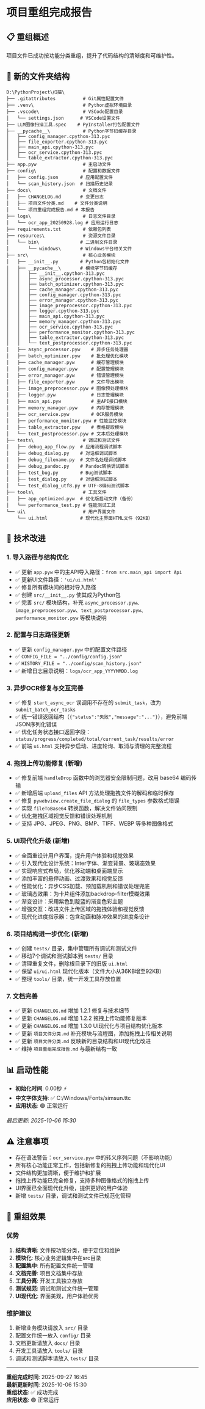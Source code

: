 # 项目重组完成报告


## 📋 重组概述
项目文件已成功按功能分类重组，提升了代码结构的清晰度和可维护性。

## 📁 新的文件夹结构

```
D:\PythonProject\扫描\
├── .gitattributes          # Git属性配置文件
├── .venv\                  # Python虚拟环境目录
├── .vscode\                # VSCode配置目录
│   └── settings.json      # VSCode设置文件
├── LLM图像扫描工具.spec    # PyInstaller打包配置文件
├── __pycache__\            # Python字节码缓存目录
│   ├── config_manager.cpython-313.pyc
│   ├── file_exporter.cpython-313.pyc
│   ├── main_api.cpython-313.pyc
│   ├── ocr_service.cpython-313.pyc
│   └── table_extractor.cpython-313.pyc
├── app.pyw                 # 主启动文件
├── config\                 # 配置和数据文件
│   ├── config.json        # 应用配置文件
│   └── scan_history.json  # 扫描历史记录
├── docs\                   # 文档文件
│   ├── CHANGELOG.md       # 变更日志
│   ├── 项目文件分类.md    # 文件分类说明
│   └── 项目重组完成报告.md # 本报告
├── logs\                   # 日志文件目录
│   └── ocr_app_20250928.log # 应用运行日志
├── requirements.txt        # 依赖包列表
├── resources\              # 资源文件目录
│   └── bin\               # 二进制文件目录
│       └── windows\       # Windows平台相关文件
├── src\                    # 核心业务模块
│   ├── __init__.py        # Python包初始化文件
│   ├── __pycache__\       # 模块字节码缓存
│   │   ├── __init__.cpython-313.pyc
│   │   ├── async_processor.cpython-313.pyc
│   │   ├── batch_optimizer.cpython-313.pyc
│   │   ├── cache_manager.cpython-313.pyc
│   │   ├── config_manager.cpython-313.pyc
│   │   ├── error_manager.cpython-313.pyc
│   │   ├── image_preprocessor.cpython-313.pyc
│   │   ├── logger.cpython-313.pyc
│   │   ├── main_api.cpython-313.pyc
│   │   ├── memory_manager.cpython-313.pyc
│   │   ├── ocr_service.cpython-313.pyc
│   │   ├── performance_monitor.cpython-313.pyc
│   │   ├── table_extractor.cpython-313.pyc
│   │   └── text_postprocessor.cpython-313.pyc
│   ├── async_processor.pyw    # 异步任务处理器
│   ├── batch_optimizer.pyw    # 批处理优化模块
│   ├── cache_manager.pyw      # 缓存管理模块
│   ├── config_manager.pyw     # 配置管理模块
│   ├── error_manager.pyw      # 错误管理模块
│   ├── file_exporter.pyw      # 文件导出模块
│   ├── image_preprocessor.pyw # 图像预处理模块
│   ├── logger.pyw             # 日志管理模块
│   ├── main_api.pyw           # 主API接口模块
│   ├── memory_manager.pyw     # 内存管理模块
│   ├── ocr_service.pyw        # OCR服务模块
│   ├── performance_monitor.pyw # 性能监控模块
│   ├── table_extractor.pyw    # 表格提取模块
│   └── text_postprocessor.pyw # 文本后处理模块
├── tests\                  # 调试和测试文件
│   ├── debug_app_flow.py  # 应用流程调试脚本
│   ├── debug_dialog.py    # 对话框调试脚本
│   ├── debug_filename.py  # 文件名处理调试脚本
│   ├── debug_pandoc.py    # Pandoc转换调试脚本
│   ├── test_bug.py        # Bug测试脚本
│   ├── test_dialog.py     # 对话框测试脚本
│   └── test_dialog_utf8.py # UTF-8编码测试脚本
├── tools\                  # 工具文件
│   ├── app_optimized.pyw  # 优化版启动文件（备份）
│   └── performance_test.py # 性能测试工具
└── ui\                     # 用户界面文件
    └── ui.html            # 现代化主界面HTML文件（92KB）
```

## 🔧 技术改进

### 1. 导入路径与结构优化
- ✅ 更新 `app.pyw` 中的主API导入路径：`from src.main_api import Api`
- ✅ 更新UI文件路径：`'ui/ui.html'`
- ✅ 修复所有模块间的相对导入路径
- ✅ 创建 `src/__init__.py` 使其成为Python包
- ✅ 完善 `src/` 模块结构，补充 `async_processor.pyw`、`image_preprocessor.pyw`、`text_postprocessor.pyw`、`performance_monitor.pyw` 等模块说明

### 2. 配置与日志路径更新
- ✅ 更新 `config_manager.pyw` 中的配置文件路径
- ✅ `CONFIG_FILE = "../config/config.json"`
- ✅ `HISTORY_FILE = "../config/scan_history.json"`
- ✅ 新增日志目录说明：`logs/ocr_app_YYYYMMDD.log`

### 3. 异步OCR修复与交互完善
- ✅ 修复 `start_async_ocr` 误调用不存在的 `submit_task`，改为 `submit_batch_ocr_tasks`
- ✅ 统一错误返回结构（`{"status":"失败","message":"..."}`），避免前端JSON序列化错误
- ✅ 优化任务状态接口返回字段：`status/progress/completed/total/current_task/results/error`
- ✅ 前端 `ui.html` 支持异步启动、进度轮询、取消与清理的完整流程

### 4. 拖拽上传功能修复 (新增)
- ✅ 修复前端 `handleDrop` 函数中的浏览器安全限制问题，改用 base64 编码传输
- ✅ 新增后端 `upload_files` API 方法处理拖拽文件的解码和临时保存
- ✅ 修复 `pywebview.create_file_dialog` 的 `file_types` 参数格式错误
- ✅ 实现 `fileToBase64` 转换函数，解决文件访问限制
- ✅ 优化拖拽区域视觉反馈和错误处理机制
- ✅ 支持 JPG、JPEG、PNG、BMP、TIFF、WEBP 等多种图像格式

### 5. UI现代化升级 (新增)
- ✅ 全面重设计用户界面，提升用户体验和视觉效果
- ✅ 引入现代化设计系统：Inter字体、渐变背景、玻璃态效果
- ✅ 实现响应式布局，优化移动端和桌面端显示
- ✅ 添加丰富的悬停动画、过渡效果和视觉反馈
- ✅ 性能优化：异步CSS加载、预加载机制和错误处理兜底
- ✅ 玻璃态效果：为卡片组件添加backdrop-filter模糊效果
- ✅ 渐变设计：采用紫色到靛蓝的渐变色彩主题
- ✅ 增强交互：改进文件上传区域的拖拽体验和视觉反馈
- ✅ 现代化进度指示器：包含动画和脉冲效果的进度条设计

### 6. 项目结构进一步优化 (新增)
- ✅ 创建 `tests/` 目录，集中管理所有调试和测试文件
- ✅ 移动7个调试和测试脚本到 `tests/` 目录
- ✅ 清理重复文件，删除根目录下的旧版 `ui.html`
- ✅ 保留 `ui/ui.html` 现代化版本（文件大小从36KB增至92KB）
- ✅ 整理 `tools/` 目录，统一开发工具存放位置

### 7. 文档完善
- ✅ 更新 `CHANGELOG.md` 增加 1.2.1 修复与技术细节
- ✅ 更新 `CHANGELOG.md` 增加 1.2.2 拖拽上传功能修复版本
- ✅ 更新 `CHANGELOG.md` 增加 1.3.0 UI现代化与项目结构优化版本
- ✅ 更新 `项目文件分类.md` 补充模块与流程图，添加拖拽上传相关说明
- ✅ 更新 `项目文件分类.md` 反映新的目录结构和UI现代化改进
- ✅ 维持 `项目重组完成报告.md` 与最新结构一致

## 📊 启动性能
- **初始化时间**: 0.00秒 ⚡
- **中文字体支持**: ✅ C:/Windows/Fonts/simsun.ttc
- **应用状态**: 🟢 正常运行

*最后更新: 2025-10-06 15:30*

## ⚠️ 注意事项
- 存在语法警告：`ocr_service.pyw` 中的转义序列问题（不影响功能）
- 所有核心功能正常工作，包括新修复的拖拽上传功能和现代化UI
- 文件结构更加清晰，便于维护和扩展
- 拖拽上传功能已完全修复，支持多种图像格式的拖拽上传
- UI界面已全面现代化升级，提供更好的用户体验
- 新增 `tests/` 目录，调试和测试文件已规范化管理

## 🎯 重组效果

### 优势
1. **结构清晰**: 文件按功能分类，便于定位和维护
2. **模块化**: 核心业务逻辑集中在src目录
3. **配置集中**: 所有配置文件统一管理
4. **文档完善**: 项目文档集中存放
5. **工具分离**: 开发工具独立存放
6. **测试规范**: 调试和测试文件统一管理
7. **UI现代化**: 界面美观，用户体验优秀

### 维护建议
1. 新增业务模块请放入 `src/` 目录
2. 配置文件统一放入 `config/` 目录
3. 文档更新请放入 `docs/` 目录
4. 开发工具请放入 `tools/` 目录
5. 调试和测试脚本请放入 `tests/` 目录

---
**重组完成时间**: 2025-09-27 16:45  
**最新更新时间**: 2025-10-06 15:30  
**重组状态**: ✅ 成功完成  
**应用状态**: 🟢 正常运行